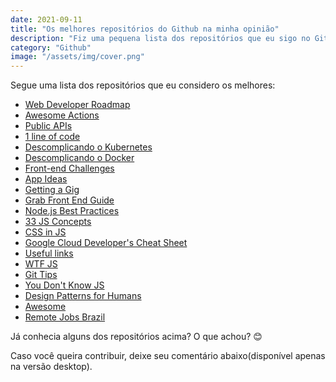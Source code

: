 ```yaml
---
date: 2021-09-11
title: "Os melhores repositórios do Github na minha opinião"
description: "Fiz uma pequena lista dos repositórios que eu sigo no Github"
category: "Github"
image: "/assets/img/cover.png"
---
```


Segue uma lista dos repositórios que eu considero os melhores:

- <a href="https://github.com/kamranahmedse/developer-roadmap" target="_blank" rel="noopener noreferrer">Web Developer Roadmap</a>
- <a href="https://github.com/sdras/awesome-actions" target="_blank" rel="noopener noreferrer">Awesome Actions</a>
- <a href="https://github.com/public-apis/public-apis" target="_blank" rel="noopener noreferrer">Public APIs</a> 
- <a href="https://github.com/phuoc-ng/1loc" target="_blank" rel="noopener noreferrer">1 line of code</a> 
- <a href="https://github.com/badtuxx/DescomplicandoKubernetes" target="_blank" rel="noopener noreferrer">Descomplicando o Kubernetes</a> 
- <a href="https://github.com/badtuxx/DescomplicandoDocker" target="_blank" rel="noopener noreferrer">Descomplicando o Docker</a>
- <a href="https://github.com/felipefialho/frontend-challenges" target="_blank" rel="noopener noreferrer">Front-end Challenges</a>
- <a href="https://github.com/florinpop17/app-ideas" target="_blank" rel="noopener noreferrer">App Ideas</a> 
- <a href="https://github.com/cassidoo/getting-a-gig" target="_blank" rel="noopener noreferrer">Getting a Gig</a> 
- <a href="https://github.com/grab/front-end-guide" target="_blank" rel="noopener noreferrer">Grab Front End Guide</a>
- <a href="https://github.com/goldbergyoni/nodebestpractices" target="_blank" rel="noopener noreferrer">Node.js Best Practices</a> 
- <a href="https://github.com/tiagoboeing/33-js-concepts" target="_blank" rel="noopener noreferrer">33 JS Concepts</a>
- <a href="https://github.com/MicheleBertoli/css-in-js" target="_blank" rel="noopener noreferrer">CSS in JS</a>
- <a href="https://github.com/priyankavergadia/google-cloud-4-words" target="_blank" rel="noopener noreferrer">Google Cloud Developer's Cheat Sheet</a>
- <a href="https://github.com/gabrielcmarinho/links-uteis/blob/master/LINKS.md" target="_blank" rel="noopener noreferrer">Useful links</a>
- <a href="https://github.com/denysdovhan/wtfjs" target="_blank" rel="noopener noreferrer">WTF JS</a>
- <a href="https://github.com/git-tips/tips" target="_blank" rel="noopener noreferrer">Git Tips</a>
- <a href="https://github.com/getify/You-Dont-Know-JS" target="_blank" rel="noopener noreferrer">You Don't Know JS</a>
- <a href="https://github.com/kamranahmedse/design-patterns-for-humans" target="_blank" rel="noopener noreferrer">Design Patterns for Humans</a>
- <a href="https://github.com/sindresorhus/awesome" target="_blank" rel="noopener noreferrer">Awesome</a>
- <a href="https://github.com/lerrua/remote-jobs-brazil" target="_blank" rel="noopener noreferrer">Remote Jobs Brazil</a>

Já conhecia alguns dos repositórios acima? O que achou? 😊

Caso você queira contribuir, deixe seu comentário abaixo(disponível apenas na versão desktop).
